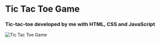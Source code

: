 # Tic Tac Toe Game
### Tic-tac-toe developed by me with HTML, CSS and JavaScript

![Tic Tac Toe Game](https://i.imgur.com/FOHnvwt.png)